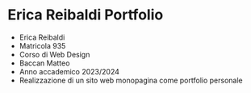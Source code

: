 # Erica Reibaldi Portfolio

- Erica Reibaldi
- Matricola 935
- Corso di Web Design
- Baccan Matteo
- Anno accademico 2023/2024
- Realizzazione di un sito web monopagina come portfolio personale

